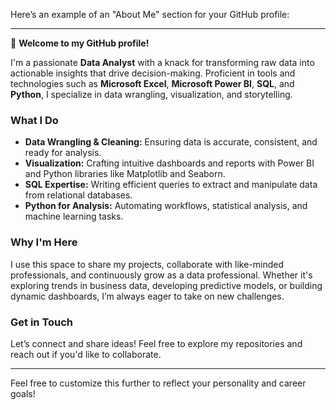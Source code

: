 Here’s an example of an "About Me" section for your GitHub profile:  

---

👋 **Welcome to my GitHub profile!**  

I'm a passionate **Data Analyst** with a knack for transforming raw data into actionable insights that drive decision-making. Proficient in tools and technologies such as **Microsoft Excel**, **Microsoft Power BI**, **SQL**, and **Python**, I specialize in data wrangling, visualization, and storytelling.  

### **What I Do**  
- **Data Wrangling & Cleaning:** Ensuring data is accurate, consistent, and ready for analysis.  
- **Visualization:** Crafting intuitive dashboards and reports with Power BI and Python libraries like Matplotlib and Seaborn.  
- **SQL Expertise:** Writing efficient queries to extract and manipulate data from relational databases.  
- **Python for Analysis:** Automating workflows, statistical analysis, and machine learning tasks.  

### **Why I'm Here**  
I use this space to share my projects, collaborate with like-minded professionals, and continuously grow as a data professional. Whether it's exploring trends in business data, developing predictive models, or building dynamic dashboards, I’m always eager to take on new challenges.  

### **Get in Touch**  
Let’s connect and share ideas! Feel free to explore my repositories and reach out if you'd like to collaborate.  

---  

Feel free to customize this further to reflect your personality and career goals!
